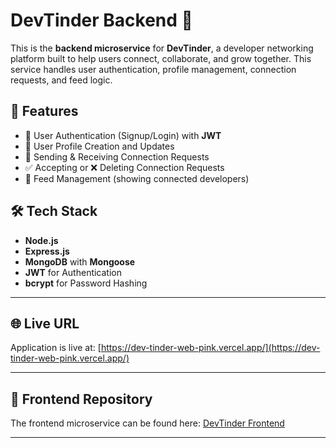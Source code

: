 # DevTinder Backend 🧩

This is the **backend microservice** for **DevTinder**, a developer networking platform built to help users connect, collaborate, and grow together. This service handles user authentication, profile management, connection requests, and feed logic.

## 🚀 Features

- 🔐 User Authentication (Signup/Login) with **JWT**
- 📝 User Profile Creation and Updates
- 📩 Sending & Receiving Connection Requests
- ✅ Accepting or ❌ Deleting Connection Requests
- 📰 Feed Management (showing connected developers)

## 🛠️ Tech Stack

- **Node.js**
- **Express.js**
- **MongoDB** with **Mongoose**
- **JWT** for Authentication
- **bcrypt** for Password Hashing

---

## 🌐 Live URL

Application is live at: [https://dev-tinder-web-pink.vercel.app/](https://dev-tinder-web-pink.vercel.app/)  
<!-- Replace with your actual deployed backend link -->

---

## 🔗 Frontend Repository

The frontend microservice can be found here: [DevTinder Frontend](https://github.com/Nikita06211/devTinderWeb)  
<!-- Replace with your actual frontend repo link -->

---
